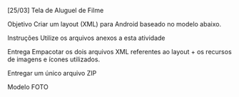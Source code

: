 [25/03] Tela de Aluguel de Filme

Objetivo
Criar um layout (XML) para Android baseado no modelo abaixo.

Instruções
Utilize os arquivos anexos a esta atividade

Entrega
Empacotar os dois arquivos XML referentes ao layout + os recursos de imagens e ícones utilizados.

Entregar um único arquivo ZIP

Modelo
FOTO
